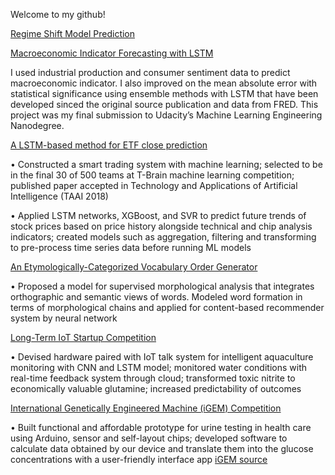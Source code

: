 Welcome to my github!

[Regime Shift Model Prediction](https://github.com/menghsuann/RegimeShift/blob/main/Regime%20Shift%20Prediction.ipynb)

[Macroeconomic Indicator Forecasting with LSTM](https://github.com/menghsuann/macroecon_forecast/blob/main/macroecon_forecast.pdf)

I used industrial production and consumer sentiment data to predict macroeconomic indicator. I also improved on the mean absolute error with statistical significance using ensemble methods with LSTM that have been developed sinced the original source publication and data from FRED. This project was my final submission to Udacity’s Machine Learning Engineering Nanodegree. 

[A LSTM-based method for ETF close prediction](https://github.com/menghsuann/etf_prediction/blob/main/ETF_prediction.pdf)

• Constructed a smart trading system with machine learning; selected to be in the final 30 of 500 teams at T-Brain machine learning competition; published paper accepted in Technology and Applications of Artificial Intelligence (TAAI 2018)

• Applied LSTM networks, XGBoost, and SVR to predict future trends of stock prices based on price history alongside technical and chip analysis indicators; created models such as aggregation, filtering and transforming to pre-process time series data before running ML models

[An Etymologically-Categorized Vocabulary Order Generator](https://github.com/menghsuann/vocab_generator/blob/main/Recommender%20system%20of%20new%20vocabulary.pdf)

• Proposed a model for supervised morphological analysis that integrates orthographic and semantic views of words. Modeled word formation in terms of morphological chains and applied for content-based recommender system by neural network

[Long-Term IoT Startup Competition](https://github.com/menghsuann/longterm_IOT/blob/main/longterm.pdf)

• Devised hardware paired with IoT talk system for intelligent aquaculture monitoring with CNN and LSTM model; monitored water conditions with real-time feedback system through cloud; transformed toxic nitrite to economically valuable glutamine; increased predictability of outcomes

[International Genetically Engineered Machine (iGEM) Competition](https://github.com/menghsuann/Uknow_IOT/blob/main/Team:NCKU%20Tainan:Software%20-%202016.igem.org.pdf)

• Built functional and affordable prototype for urine testing in health care using Arduino, sensor and self-layout chips; developed software to calculate data obtained by our device and translate them into the glucose concentrations with a user-friendly interface app [iGEM source](http://2016.igem.org/Team:NCKU_Tainan/Hardware)
